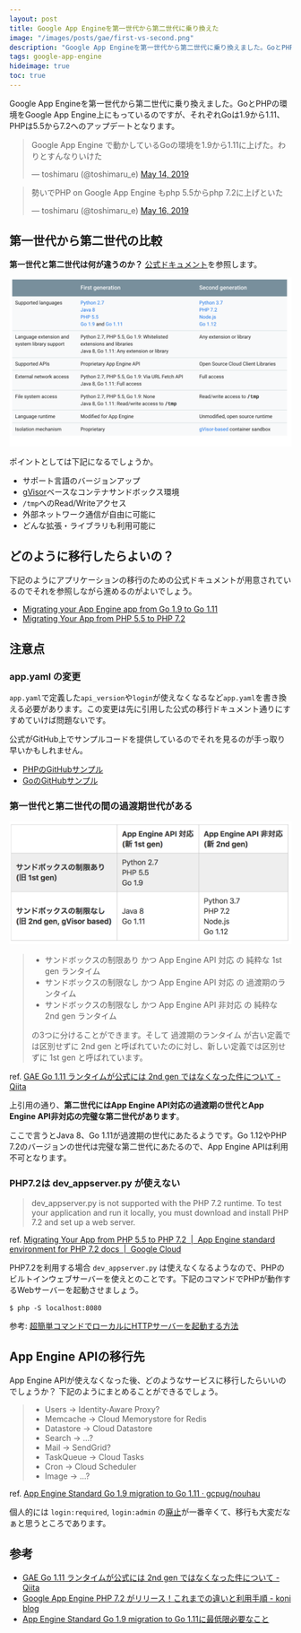 ```yaml
---
layout: post
title: Google App Engineを第一世代から第二世代に乗り換えた
image: "/images/posts/gae/first-vs-second.png"
description: "Google App Engineを第一世代から第二世代に乗り換えました。GoとPHPの環境をGoogle App Engine上にもっているのですが、それぞれGoは1.9から1.11、PHPは5.5から7.2へのアップデートとなります。第一世代から第二世代の比較　第一世代と第二世代は何が違うのか？ 公式ドキュメントを参照します。ポイントとしては下記になるでしょうか。 サポート言語のバージョンアップ gVisorベースなコンテナサンドボックス環境 /tmpへのRead/Writeアクセス 外部ネットワーク通信が自由に可能に どんな拡張・ライブラリも利用可能に"
tags: google-app-engine
hideimage: true
toc: true
---
```


Google App Engineを第一世代から第二世代に乗り換えました。GoとPHPの環境をGoogle App Engine上にもっているのですが、それぞれGoは1.9から1.11、PHPは5.5から7.2へのアップデートとなります。

<blockquote class="twitter-tweet"><p lang="ja" dir="ltr">Google App Engine で動かしているGoの環境を1.9から1.11に上げた。わりとすんなりいけた</p>&mdash; toshimaru (@toshimaru_e) <a href="https://twitter.com/toshimaru_e/status/1128368940919529472?ref_src=twsrc%5Etfw">May 14, 2019</a></blockquote>
<blockquote class="twitter-tweet" data-conversation="none" data-lang="en"><p lang="ja" dir="ltr">勢いでPHP on Google App Engine もphp 5.5からphp 7.2に上げといた</p>&mdash; toshimaru (@toshimaru_e) <a href="https://twitter.com/toshimaru_e/status/1129004376566030336?ref_src=twsrc%5Etfw">May 16, 2019</a></blockquote>

## 第一世代から第二世代の比較

**第一世代と第二世代は何が違うのか？** [公式ドキュメント](https://cloud.google.com/appengine/docs/standard/runtimes)を参照します。

![first vs second](/images/posts/gae/first-vs-second.png)

ポイントとしては下記になるでしょうか。

- サポート言語のバージョンアップ
- [gVisor](https://github.com/google/gvisor)ベースなコンテナサンドボックス環境
- `/tmp`へのRead/Writeアクセス
- 外部ネットワーク通信が自由に可能に
- どんな拡張・ライブラリも利用可能に

## どのように移行したらよいの？

下記のようにアプリケーションの移行のための公式ドキュメントが用意されているのでそれを参照しながら進めるのがよいでしょう。

- [Migrating your App Engine app from Go 1.9 to Go 1.11](https://cloud.google.com/appengine/docs/standard/go111/go-differences)
- [Migrating Your App from PHP 5.5 to PHP 7.2](https://cloud.google.com/appengine/docs/standard/php7/php-differences)

## 注意点

### app.yaml の変更

`app.yaml`で定義した`api_version`や`login`が使えなくなるなど`app.yaml`を書き換える必要があります。この変更は先に引用した公式の移行ドキュメント通りにすすめていけば問題ないです。

公式がGitHub上でサンプルコードを提供しているのでそれを見るのが手っ取り早いかもしれません。

- [PHPのGitHubサンプル](https://github.com/GoogleCloudPlatform/php-docs-samples/tree/master/appengine/php72)
- [GoのGitHubサンプル](https://github.com/GoogleCloudPlatform/golang-samples/tree/master/appengine/go11x)

### 第一世代と第二世代の間の過渡期世代がある

![first vs second](/images/posts/gae/gae-1st-2nd.png)

> - サンドボックスの制限あり かつ App Engine API 対応 の 純粋な 1st gen ランタイム
> - サンドボックスの制限なし かつ App Engine API 対応 の 過渡期のランタイム
> - サンドボックスの制限なし かつ App Engine API 非対応 の 純粋な 2nd gen ランタイム
>
> の3つに分けることができます。そして 過渡期のランタイム が古い定義では区別せずに 2nd gen と呼ばれていたのに対し、新しい定義では区別せずに 1st gen と呼ばれています。

ref. [GAE Go 1.11 ランタイムが公式には 2nd gen ではなくなった件について - Qiita](https://qiita.com/apstndb/items/314e461aed518a4ad26f#%E8%80%83%E5%AF%9F)

上引用の通り、**第二世代にはApp Engine API対応の過渡期の世代とApp Engine API非対応の完璧な第二世代があります**。

ここで言うとJava 8、Go 1.11が過渡期の世代にあたるようです。Go 1.12やPHP 7.2のバージョンの世代は完璧な第二世代にあたるので、App Engine APIは利用不可となります。

### PHP7.2は dev_appserver.py が使えない

> dev_appserver.py is not supported with the PHP 7.2 runtime. To test your application and run it locally, you must download and install PHP 7.2 and set up a web server.

ref. [Migrating Your App from PHP 5.5 to PHP 7.2  \|  App Engine standard environment for PHP 7.2 docs  \|  Google Cloud](https://cloud.google.com/appengine/docs/standard/php7/php-differences#running_your_application_locally)

PHP7.2を利用する場合 `dev_appserver.py` は使えなくなるようなので、PHPのビルトインウェブサーバーを使えとのことです。下記のコマンドでPHPが動作するWebサーバーを起動させましょう。

```
$ php -S localhost:8080
```

参考: [超簡単コマンドでローカルにHTTPサーバーを起動する方法](/simple-command-web-server/)

## App Engine APIの移行先

App Engine APIが使えなくなった後、どのようなサービスに移行したらいいのでしょうか？ 下記のようにまとめることができるでしょう。

> - Users -> Identity-Aware Proxy?
> - Memcache -> Cloud Memorystore for Redis
> - Datastore -> Cloud Datastore
> - Search -> ...?
> - Mail -> SendGrid?
> - TaskQueue -> Cloud Tasks
> - Cron -> Cloud Scheduler
> - Image -> ...?

ref. [App Engine Standard Go 1.9 migration to Go 1.11 · gcpug/nouhau](https://github.com/gcpug/nouhau/blob/0bf7d48d3638f6e3969358ebbcb0ecf5d900f0e2/app-engine/note/gaego19-migration-gaego111/README.md)

個人的には `login:required`, `login:admin` の[廃止](https://github.com/gcpug/nouhau/blob/0bf7d48d3638f6e3969358ebbcb0ecf5d900f0e2/app-engine/note/gaego19-migration-gaego111/README.md#loginrequired--loginadmin-%E3%81%AE%E5%BB%83%E6%AD%A2)が一番辛くて、移行も大変だなぁと思うところであります。

## 参考

- [GAE Go 1.11 ランタイムが公式には 2nd gen ではなくなった件について - Qiita](https://qiita.com/apstndb/items/314e461aed518a4ad26f)
- [Google App Engine PHP 7.2 がリリース！これまでの違いと利用手順 - koni blog](https://koni.hateblo.jp/entry/2018/12/11/100000)
- [App Engine Standard Go 1.9 migration to Go 1.11に最低限必要なこと](https://github.com/gcpug/nouhau/blob/master/app-engine/note/gaego19-migration-gaego111/README.md)
